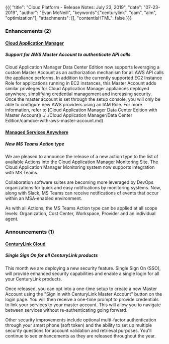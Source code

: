 {{{
"title": "Cloud Platform - Release Notes: July 23, 2019",
"date": "07-23-2019",
"author": "Evan McNeill",
"keywords":["centurylink", "cam", "alm", "optimization"],
"attachments": [],
"contentIsHTML": false
}}}

### Enhancements (2)

#### [Cloud Application Manager](https://www.ctl.io/cloud-application-manager/)

##### Support for AWS Master Account to authenticate API calls

Cloud Application Manager Data Center Edition now supports leveraging a custom Master Account as an authorization mechanism for all AWS API calls the appliance performs. In addition to the currently supported EC2 Instance Role for applications running in EC2 instances, this Master Account adds similar privileges for Cloud Application Manager appliances deployed anywhere, simplifying credential management and increasing security. Once the master account is set through the setup console, you will only be able to configure new AWS providers using an IAM Role. For more information, refer to [Cloud Application Manager Data Center Edition with Master Account](../../Cloud Application Manager/Data Center Edition/camdce-with-aws-master-account.md)

#### [Managed Services Anywhere](https://www.ctl.io/managed-services-anywhere/)

##### New MS Teams Action type

We are pleased to announce the release of a new action type to the list of available Actions into the Cloud Application Manager Monitoring Site. The Cloud Application Manager Monitoring system now supports integration with MS Teams.

Collaboration software suites are becoming more leveraged by DevOps organizations for quick and easy notifications by monitoring systems. Now, along with Slack, MS Teams can receive notifications of events that occur within an MSA-enabled environment.

As with all Actions, the MS Teams Action type can be applied at all scope levels: Organization, Cost Center, Workspace, Provider and an individual agent.

### Announcements (1)

#### [CenturyLink Cloud](https://www.ctl.io/cloud-platform/)

##### Single Sign On for all CenturyLink products

This month we are deploying a new security feature. Single Sign On (SSO), will provide enhanced security capabilities and enable a single login for all your CenturyLink products.

Once released, you can opt into a one-time setup to create a new Master Account using the "Sign in with CenturyLink Master Account" button on the login page. You will then receive a one-time prompt to provide credentials to link your services to your master account. This will allow you to navigate between services without re-authenticating going forward.

Other security improvements include optional multi-factor authentication through your smart phone (soft token) and the ability to set up multiple security questions for account validation and retrieval purposes. You'll continue to see enhancements as they are released throughout the year.

